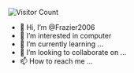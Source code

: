 ![Visitor Count](https://profile-counter.glitch.me/imFrazier/count.svg)
- 👋 Hi, I’m @Frazier2006
- 👀 I’m interested in computer
- 🌱 I’m currently learning ...
- 💞️ I’m looking to collaborate on ...
- 📫 How to reach me ...

<!---
Goodby2021/Goodby2021 is a ✨ special ✨ repository because its `README.md` (this file) appears on your GitHub profile.
You can click the Preview link to take a look at your changes.
--->
